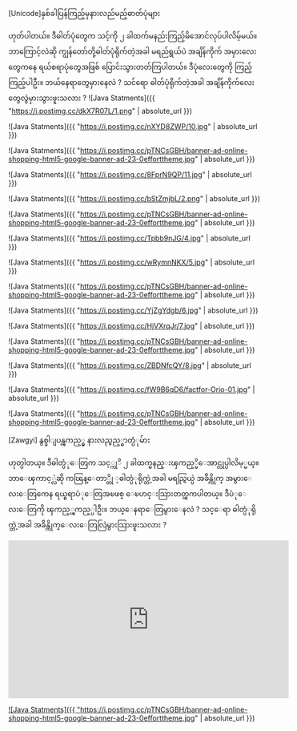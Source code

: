 [Unicode]နှစ်ခါပြန်ကြည့်မှနားလည်မည့်ဓာတ်ပုံများ 

ဟုတ်ပါတယ်။ ဒီဓါတ်ပုံတွေက သင့်ကို ၂ ခါထက်မနည်းကြည့်မိအောင်လုပ်ပါလိမ့်မယ်။ ဘာကြောင့်လဲဆို ကျွန်တော်တို့ဓါတ်ပုံရိုက်တဲ့အခါ မရည်ရွယ်ပဲ အချိန်ကိုက် အမှားလေးတွေကနေ ရယ်စရာပုံတွေအဖြစ် ပြောင်းသွားတတ်ကြပါတယ်။ ဒီပုံလေးတွေကို ကြည့်ကြည့်ပါဦး။ ဘယ်နေရာတွေမှားနေလဲ ? သင်ရော ဓါတ်ပုံရိုက်တဲ့အခါ အချိန်ကိုက်လေးတွေလွဲမှားသွားဖူးသလား ?
![Java Statments]({{ "https://i.postimg.cc/dkX7R07L/1.png" | absolute_url }})

![Java Statments]({{ "https://i.postimg.cc/nXYD8ZWP/10.jpg" | absolute_url }})

![Java Statments]({{ "https://i.postimg.cc/pTNCsGBH/banner-ad-online-shopping-html5-google-banner-ad-23-0efforttheme.jpg" | absolute_url }})

![Java Statments]({{ "https://i.postimg.cc/8FprN9QP/11.jpg" | absolute_url }})

![Java Statments]({{ "https://i.postimg.cc/bStZmjbL/2.png" | absolute_url }})

![Java Statments]({{ "https://i.postimg.cc/pTNCsGBH/banner-ad-online-shopping-html5-google-banner-ad-23-0efforttheme.jpg" | absolute_url }})

![Java Statments]({{ "https://i.postimg.cc/Tpbb9nJG/4.jpg" | absolute_url }})

![Java Statments]({{ "https://i.postimg.cc/wRymnNKX/5.jpg" | absolute_url }})

![Java Statments]({{ "https://i.postimg.cc/pTNCsGBH/banner-ad-online-shopping-html5-google-banner-ad-23-0efforttheme.jpg" | absolute_url }})

![Java Statments]({{ "https://i.postimg.cc/YjZgYdgb/6.jpg" | absolute_url }})

![Java Statments]({{ "https://i.postimg.cc/HjVXrqJr/7.jpg" | absolute_url }})

![Java Statments]({{ "https://i.postimg.cc/pTNCsGBH/banner-ad-online-shopping-html5-google-banner-ad-23-0efforttheme.jpg" | absolute_url }})

![Java Statments]({{ "https://i.postimg.cc/ZBDNfcQY/8.jpg" | absolute_url }})


![Java Statments]({{ "https://i.postimg.cc/fW9B6qD6/factfor-Orio-01.jpg" | absolute_url }})


![Java Statments]({{ "https://i.postimg.cc/pTNCsGBH/banner-ad-online-shopping-html5-google-banner-ad-23-0efforttheme.jpg" | absolute_url }})

[Zawgyi] နွစ္ခါျပန္ၾကည့္မွ နားလည္မည့္ဓာတ္ပံုမ်ား

ဟုတ္ပါတယ္။ ဒီဓါတ္ပံုေတြက သင့္ကုိ ၂ ခါထက္မနည္းၾကည့္မိေအာင္လုပ္ပါလိမ့္မယ္။ ဘာေၾကာင့္လဲဆို ကၽြန္ေတာ္တို ့ဓါတ္ပံုရိုက္တဲ့အခါ မရည္ရြယ္ပဲ အခ်ိန္ကိုက္ အမွားေလးေတြကေန ရယ္စရာပံုေတြအၿဖစ္ ေၿပာင္းသြားတတ္ၾကပါတယ္။ ဒီပံုေလးေတြကို ၾကည့္ၾကည့္ပါဦး။ ဘယ္ေနရာေတြမွားေနလဲ ? သင္ေရာ ဓါတ္ပံုရိုက္တဲ့အခါ အခ်ိန္ကိုက္ေလးေတြလြဲမွားသြားဖူးသလား ?
<iframe width="560" height="315" src="https://www.youtube.com/embed/2nY2BoXNQoA" frameborder="0" allow="accelerometer; autoplay; encrypted-media; gyroscope; picture-in-picture" allowfullscreen></iframe>


<a href="https://"> ![Java Statments]({{ "https://i.postimg.cc/pTNCsGBH/banner-ad-online-shopping-html5-google-banner-ad-23-0efforttheme.jpg" | absolute_url }}) </a>
